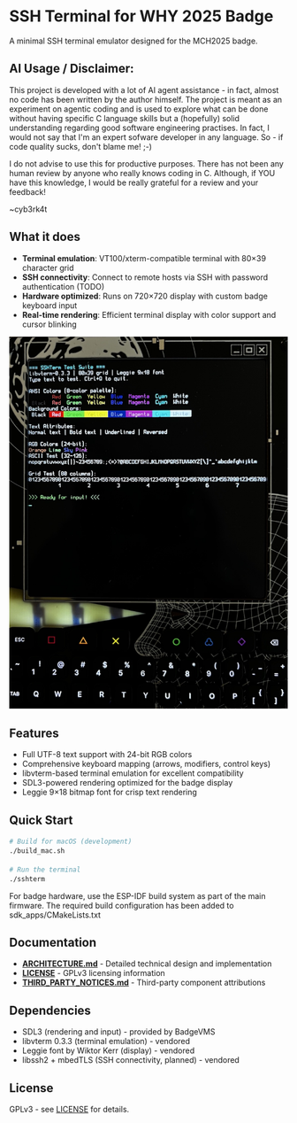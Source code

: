 # SSH Terminal for WHY 2025 Badge

A minimal SSH terminal emulator designed for the MCH2025 badge.

## AI Usage / Disclaimer:

This project is developed with a lot of AI agent assistance - in fact, almost no code
has been written by the author himself. The project is meant as an experiment on agentic
coding and is used to explore what can be done without having specific C language skills
but a (hopefully) solid understanding regarding good software engineering practises. In
fact, I would not say that I'm an expert sofware developer in any language.
So - if code quality sucks, don't blame me! ;-)

I do not advise to use this for productive purposes. There has not been any human review
by anyone who really knows coding in C. Although, if YOU have this knowledge, I would be
really grateful for a review and your feedback!

~cyb3rk4t

## What it does

- **Terminal emulation**: VT100/xterm-compatible terminal with 80×39 character grid
- **SSH connectivity**: Connect to remote hosts via SSH with password authentication (TODO)
- **Hardware optimized**: Runs on 720×720 display with custom badge keyboard input
- **Real-time rendering**: Efficient terminal display with color support and cursor blinking

![Terminal Demo](img/term_demo.jpg)

## Features

- Full UTF-8 text support with 24-bit RGB colors
- Comprehensive keyboard mapping (arrows, modifiers, control keys)
- libvterm-based terminal emulation for excellent compatibility
- SDL3-powered rendering optimized for the badge display
- Leggie 9×18 bitmap font for crisp text rendering

## Quick Start

```bash
# Build for macOS (development)
./build_mac.sh

# Run the terminal
./sshterm
```

For badge hardware, use the ESP-IDF build system as part of the main firmware.
The required build configuration has been added to sdk_apps/CMakeLists.txt

## Documentation

- **[ARCHITECTURE.md](ARCHITECTURE.md)** - Detailed technical design and implementation
- **[LICENSE](LICENSE)** - GPLv3 licensing information
- **[THIRD_PARTY_NOTICES.md](THIRD_PARTY_NOTICES.md)** - Third-party component attributions

## Dependencies

- SDL3 (rendering and input) - provided by BadgeVMS
- libvterm 0.3.3 (terminal emulation) - vendored
- Leggie font by Wiktor Kerr (display) - vendored
- libssh2 + mbedTLS (SSH connectivity, planned) - vendored

## License

GPLv3 - see [LICENSE](LICENSE) for details.
